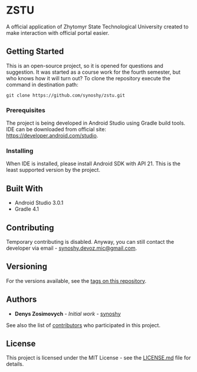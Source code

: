 # ZSTU

A official application of Zhytomyr State Technological University created to make interaction with official portal easier.

## Getting Started

This is an open-source project, so it is opened for questions and suggestion. It was started as a course work for the fourth semester, but who knows how it will turn out?
To clone the repository execute the command in destination path:

```
git clone https://github.com/synoshy/zstu.git
```

### Prerequisites

The project is being developed in Android Studio using Gradle build tools. IDE can be downloaded from official site: https://developer.android.com/studio.

### Installing

When IDE is installed, please install Android SDK with API 21. This is the least supported version by the project.

## Built With

* Android Studio 3.0.1
* Gradle 4.1

## Contributing

Temporary contributing is disabled. Anyway, you can still contact the developer via email - synoshy.devoz.mic@gmail.com.

## Versioning

For the versions available, see the [tags on this repository](https://github.com/synoshy/zstu/tags). 

## Authors

* **Denys Zosimovych** - *Initial work* - [synoshy](https://github.com/synoshy)

See also the list of [contributors](https://github.com/synoshy/zstu/contributors) who participated in this project.

## License

This project is licensed under the MIT License - see the [LICENSE.md](LICENSE.md) file for details.
